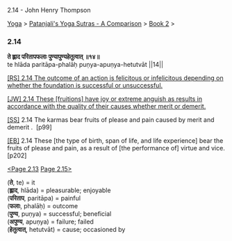 2.14 - John Henry Thompson 

[Yoga](../../../yoga.html)‎ > ‎[Patanjali's Yoga Sutras - A Comparison](../../patanjani.html)‎ > ‎[Book 2](../book-2.html)‎ > ‎

### 2.14

**ते ह्लाद परितापफलाः पुण्यापुण्यहेतुत्वात् ॥१४॥**  
te hlāda paritāpa-phalāḥ puṇya-apuṇya-hetutvāt ||14||  
  
  
[\[RS\] 2.14 The outcome of an action is felicitous or infelicitous depending on whether the foundation is successful or unsuccessful.](http://www.ashtangayoga.info/philosophy/yoga-sutra-patanjali/chapter-2/item/hlada-paritapa-phalah-punya-apunya-hetutvat/)  
  
[\[JW\] 2.14 These \[fruitions\] have joy or extreme anguish as results in accordance with the quality of their causes whether merit or demerit.](http://books.google.com/books?id=YzFImjtOxUwC&pg=PA131&ci=124%2C864%2C726%2C98&source=bookclip)  
  
[\[SS\]](http://www.amazon.com/Yoga-Sutras-Patanjali-Commentary-Satchidananda/dp/0932040381) 2.14 The karmas bear fruits of please and pain caused by merit and demerit .  \[p99\]  
  
[\[EB\]](http://www.amazon.com/Yoga-Sutras-Patanjali-Translation-Commentary/dp/0865477361/ref=sr_1_1?ie=UTF8&s=books&qid=1250508322&sr=1-1) 2.14 These \[the type of birth, span of life, and life experience\] bear the fruits of please and pain, as a result of \[the performance of\] virtue and vice. \[p202\]  
  
[<Page 2.13](213.html)  [Page 2.15>](215.html)  
  
  
  

(**ते**, te) = it  
(**ह्लाद**, hlāda) = pleasurable; enjoyable  
(**परिताप**, paritāpa) = painful  
(**फलाः**, phalāḥ) = outcome  
(**पुण्य**, puṇya) = successful; beneficial  
(**अपुण्य**, apuṇya) = failure; failed  
(**हेतुत्वात्**, hetutvāt) = cause; occasioned by

